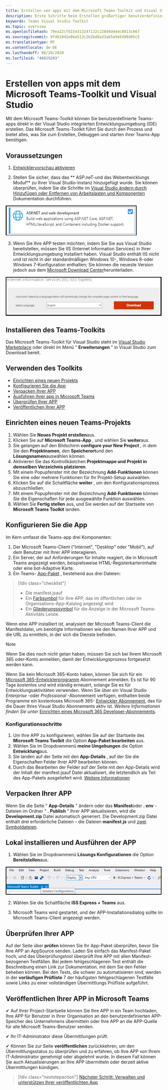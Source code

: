 ```yaml
---
title: Erstellen von apps mit dem Microsoft Teams-Toolkit und Visual Studio
description: Erste Schritte beim Erstellen großartiger benutzerdefinierter apps direkt in Visual Studio mit dem Microsoft Teams-Toolkit
keywords: Teams Visual Studio Toolkit
ms.topic: overview
ms.openlocfilehash: 79ea22cfd154313247132c22684d444c0813c66f
ms.sourcegitcommit: 9fd61042e8be513c2b2bd8a33ab5e9e6498d65c5
ms.translationtype: MT
ms.contentlocale: de-DE
ms.lasthandoff: 08/20/2020
ms.locfileid: "46819203"
---
```

# <a name="build-apps-with-the-microsoft-teams-toolkit-and-visual-studio"></a>Erstellen von apps mit dem Microsoft Teams-Toolkit und Visual Studio

Mit dem Microsoft Teams-Toolkit können Sie benutzerdefinierte Teams-apps direkt in der Visual Studio integrierten Entwicklungsumgebung (IDE) erstellen. Das Microsoft Teams-Toolkit führt Sie durch den Prozess und bietet alles, was Sie zum Erstellen, Debuggen und starten ihrer Teams-App benötigen.

## <a name="prerequisites"></a>Voraussetzungen

1. [Entwicklervorschau aktivieren](../resources/dev-preview/developer-preview-intro.md#enable-developer-preview)

1. Stellen Sie sicher, dass das ** <span>ASP.ne</span>T-und das Webentwicklungs Modul** zu Ihrer Visual Studio-Instanz hinzugefügt wurde. Sie können überprüfen, indem Sie die Schritte im [Visual Studio ändern durch Hinzufügen oder Entfernen von Arbeitslasten und Komponenten](/visualstudio/install/modify-visual-studio?view=vs-2019) Dokumentation durchführen.

![Visual Studio-ASP.NET-Modul](../assets/images/visual-studio-web-dev-module.png)

3. Wenn Sie Ihre APP testen möchten, indem Sie Sie aus Visual Studio bereitstellen, müssen Sie IIS (Internet Information Services) in Ihrer Entwicklungsumgebung installiert haben. Visual Studio enthält IIS nicht und ist nicht in der standardmäßigen Windows 10-, Windows 8-oder Windows 7-Konfiguration enthalten; Sie können die neueste Version jedoch aus dem [Microsoft Download Center](https://www.microsoft.com/download/details.aspx?id=48264)herunterladen.

![IIS-Downloadseiten Ansicht](../assets/images/iis.png)

## <a name="install-the-teams-toolkit"></a>Installieren des Teams-Toolkits

Das Microsoft Teams-Toolkit für Visual Studio steht im [Visual Studio Marketplace](https://marketplace.visualstudio.com/items?itemName=TeamsDevApp.vsteamstemplate) oder direkt im Menü " **Erweiterungen** " in Visual Studio zum Download bereit.

## <a name="using-the-toolkit"></a>Verwenden des Toolkits

- [Einrichten eines neuen Projekts](#set-up-a-new-teams-project)
- [Konfigurieren Sie die App](#configure-your-app)
- [Verpacken Ihrer APP](#package-your-app)
- [Ausführen ihrer app in Microsoft Teams](#install-and-run-your-app-locally)
- [Überprüfen Ihrer APP](#validate-your-app)
- [Veröffentlichen Ihrer APP](#publish-your-app-to-teams)

## <a name="set-up-a-new-teams-project"></a>Einrichten eines neuen Teams-Projekts

1. Wählen Sie **Neues Projekt erstellen**aus.
1. Klicken Sie auf **Microsoft Teams-App** , und wählen Sie **weiter**aus.
1. Sie gelangen auf den Bildschirm **configure your New Project** , in dem Sie den **Projektnamen**, den **Speicherort**und den **Lösungsnamen**auswählen können.
1. Aktivieren Sie das Kontrollkästchen **Projektmappe und Projekt in demselben Verzeichnis platzieren**.
1. Mit einem Popupfenster mit der Bezeichnung **Add-Funktionen** können Sie eine oder mehrere Funktionen für Ihr Projekt-Setup auswählen.
1. Klicken Sie auf die Schaltfläche **weiter** , um den Konfigurationsprozess abzuschließen.
1. Mit einem Popupfenster mit der Bezeichnung **Add-Funktionen** können Sie die Eigenschaften für jede ausgewählte Funktion auswählen.
1. Wählen Sie **Fertig stellen** aus, und Sie werden auf der Startseite von **Microsoft Teams Toolkit** landen.

## <a name="configure-your-app"></a>Konfigurieren Sie die App

Im Kern umfasst die Teams-app drei Komponenten:

  1. Der Microsoft Teams-Client ("Internet", "Desktop" oder "Mobil"), auf dem Benutzer mit Ihrer APP interagieren.
  1. Ein Server, der auf Anforderungen für Inhalte reagiert, die in Microsoft Teams angezeigt werden, beispielsweise HTML-Registerkarteninhalte oder eine bot-Adaptive Karte.
  1. Ein Teams- [App-Paket](/concepts/build-and-test/apps-package.md) , bestehend aus drei Dateien:

  > [!div class="checklist"]
  >
  > - Die manifest.jsauf
  > - Ein [Farbsymbol](../resources/schema/manifest-schema.md#icons) für Ihre APP, das im öffentlichen oder im Organisations-App-Katalog angezeigt wird
 > - Ein [Gliederungssymbol](../resources/schema/manifest-schema.md#icons) für die Anzeige in der Microsoft Teams-Aktivitäts Leiste.

Wenn eine APP installiert ist, analysiert der Microsoft Teams-Client die Manifestdatei, um benötigte Informationen wie den Namen Ihrer APP und die URL zu ermitteln, in der sich die Dienste befinden.

> [!NOTE]
>Wenn Sie dies noch nicht getan haben, müssen Sie sich bei Ihrem Microsoft 365 oder-Konto anmelden, damit der Entwicklungsprozess fortgesetzt werden kann.
>
> Wenn Sie kein Microsoft 365-Konto haben, können Sie sich für ein [Microsoft 365-Entwicklerprogramm](https://developer.microsoft.com/microsoft-365/dev-program) Abonnement anmelden. Es ist für 90 Tage *kostenlos* und wird ständig erneuert, solange Sie es für Entwicklungsaktivitäten verwenden. Wenn Sie über ein Visual Studio *Enterprise* -oder *Professional* -Abonnement verfügen, enthalten beide Programme ein kostenloses Microsoft 365- [Entwickler Abonnement](https://aka.ms/MyVisualStudioBenefits), das für die Dauer Ihres Visual Studio Abonnements aktiv ist. *Weitere Informationen finden Sie unter* [Einrichten eines Microsoft 365 Developer-Abonnements](https://docs.microsoft.com/office/developer-program/office-365-developer-program-get-started).
>

### <a name="configuration-steps"></a>Konfigurationsschritte 

1. Um Ihre APP zu konfigurieren, wählen Sie auf der Startseite des **Microsoft Teams Toolkit** die Option **App-Paket bearbeiten** aus.
1. Wählen Sie im Dropdownmenü **meine Umgebungen** die Option **Entwicklung**aus.
1. Sie landen auf der Seite mit den **App-Details** , auf der Sie die Eigenschaften Felder Ihrer APP bearbeiten können.
1. Durch das Bearbeiten der Felder auf der Seite mit den App-Details wird der Inhalt der manifest.jsauf Datei aktualisiert, die letztendlich als Teil des App-Pakets ausgeliefert wird. [Weitere Informationen](https://aka.ms/teams-toolkit-manifest)

## <a name="package-your-app"></a>Verpacken Ihrer APP

Wenn Sie die Seite " **App-Details** " ändern oder das **Manifest**oder **. env** -Dateien im Ordner "  **. Publish** " Ihrer APP aktualisieren, wird die **Development.zip** Datei automatisch generiert. Die Development.zip Datei enthält drei erforderliche Dateien – die Dateien **manifest.js** und [zwei Symboldateien](../concepts/build-and-test/apps-package.md#icons).

## <a name="install-and-run-your-app-locally"></a>Lokal installieren und Ausführen der APP

1. Wählen Sie im Dropdownmenü **Lösungs Konfigurationen** die Option **Bereitstellen**aus.

![Menü "Lösungs Konfigurationen"](../assets/images/solution-configurations.png)

2. Wählen Sie die Schaltfläche **ISS Express + Teams** aus.

1. Microsoft Teams wird gestartet, und der APP-Installationsdialog sollte im Microsoft Teams-Client angezeigt werden.

## <a name="validate-your-app"></a>Überprüfen Ihrer APP

Auf der Seite über **prüfen** können Sie Ihr App-Paket überprüfen, bevor Sie Ihre APP an AppSource senden. Laden Sie einfach das Manifest-Paket hoch, und das Überprüfungstool überprüft Ihre APP mit allen Manifest-bezogenen Testfällen. Bei jedem fehlgeschlagenen Test enthält die Beschreibung einen Link zur Dokumentation, mit dem Sie den Fehler beheben können. Bei den Tests, die schwer zu automatisieren sind, werden in der **vorläufigen Prüfliste** 7 der häufigsten fehlgeschlagenen Testfälle sowie Links zu einer vollständigen Übermittlungs Prüfliste aufgeführt.

## <a name="publish-your-app-to-teams"></a>Veröffentlichen Ihrer APP in Microsoft Teams

✔ Auf Ihrer Project-Startseite können Sie Ihre APP in ein Team hochladen, Ihre APP für Benutzer in Ihrer Organisation an den benutzerdefinierten APP-Speicher des Unternehmens übermitteln oder Ihre APP an die APP-Quelle für alle Microsoft Teams-Benutzer senden.

✔ Ihr IT-Administrator diese Übermittlungen prüft.

✔ Können Sie zur Seite **veröffentlichen** zurückkehren, um den Übermittlungsstatus zu überprüfen und zu erfahren, ob Ihre APP von Ihrem IT-Administrator genehmigt oder abgelehnt wurde. In diesem Fall können Sie auch Aktualisierungen an Ihre APP übermitteln oder derzeit aktive Übermittlungen kündigen.

> [!div class="nextstepaction"]
> [Nächster Schritt: Verwalten und unterstützen Ihrer veröffentlichten App](../concepts/deploy-and-publish/appsource/post-publish/overview.md)
>
